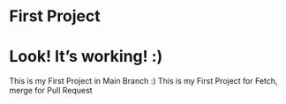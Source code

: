 # First Project
<!DOCTYPE html>

<html>

<head>

<title>WEBCODE</title>

<link rel=”stylesheet” href=”style.css”>

</head>

<body>

<h1>Look! It’s working! :)</h1>


</body>
</b2>This is my First Project in Main Branch :)</b2>
</b3>This is my First Project for Fetch, merge</b3>
</b4>for Pull Request </b4>

</html>
